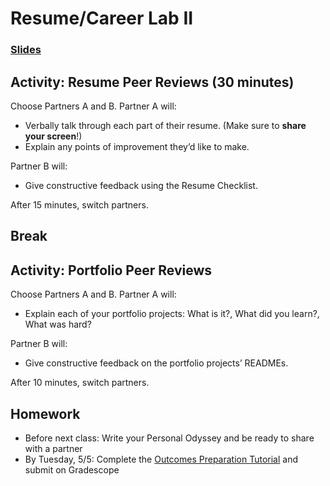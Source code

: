 # Resume/Career Lab II

### [Slides](https://docs.google.com/presentation/d/171zDxUC613Zuumei2IfPvKQ3zA_BTGq5Zn6y36fOc8E/edit)

## Activity: Resume Peer Reviews (30 minutes)

Choose Partners A and B. Partner A will:
- Verbally talk through each part of their resume. (Make sure to **share your screen**!)
- Explain any points of improvement they’d like to make.

Partner B will:
- Give constructive feedback using the Resume Checklist.

After 15 minutes, switch partners.

## Break

## Activity: Portfolio Peer Reviews

Choose Partners A and B. Partner A will:
- Explain each of your portfolio projects: What is it?, What did you learn?, What was hard?

Partner B will:
- Give constructive feedback on the portfolio projects’ READMEs.

After 10 minutes, switch partners.

## Homework

- Before next class: Write your Personal Odyssey and be ready to share with a partner
- By Tuesday, 5/5: Complete the [Outcomes Preparation Tutorial](https://www.makeschool.com/academy/track/outcomes-preparation-2n8) and submit on Gradescope